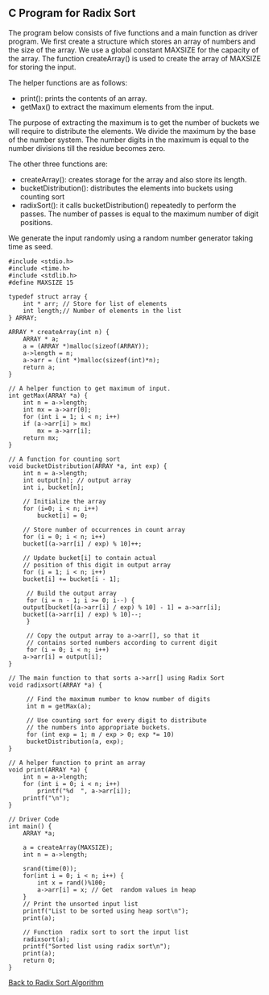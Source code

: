 ## C Program for Radix Sort

The program below consists of five functions and a main function as driver program. We first
create a structure which stores an array of numbers and the size of the array. We use a global
constant MAXSIZE for the capacity of the array. The function createArray() is used to create
the array of MAXSIZE for storing the input. 

The helper functions are as follows:

- print(): prints the contents of an array.
- getMax() to extract the maximum elements from the input.

The purpose of extracting the maximum is to get the number of buckets we will require to 
distribute the elements. We divide the maximum by the base of the number system. The number
digits in the maximum is equal to the number divisions till the residue becomes zero. 

The other three functions are:

- createArray(): creates storage for the array and also store its length.
- bucketDistribution(): distributes the elements into buckets using counting sort
- radixSort(): it calls bucketDistribution() repeatedly to perform the passes. The number of passes
is equal to the maximum number of digit positions.

We generate the input randomly using a random number generator taking time as seed. 

```
#include <stdio.h>
#include <time.h>
#include <stdlib.h>
#define MAXSIZE 15 

typedef struct array {
    int * arr; // Store for list of elements
    int length;// Number of elements in the list
} ARRAY;

ARRAY * createArray(int n) {
    ARRAY * a;
    a = (ARRAY *)malloc(sizeof(ARRAY));
    a->length = n;
    a->arr = (int *)malloc(sizeof(int)*n);
    return a;
}

// A helper function to get maximum of input. 
int getMax(ARRAY *a) {
    int n = a->length;
    int mx = a->arr[0];
    for (int i = 1; i < n; i++)
	if (a->arr[i] > mx)
	    mx = a->arr[i];
    return mx;
}

// A function for counting sort 
void bucketDistribution(ARRAY *a, int exp) {
    int n = a->length;
    int output[n]; // output array
    int i, bucket[n];

    // Initialize the array
    for (i=0; i < n; i++)
        bucket[i] = 0;

    // Store number of occurrences in count array
    for (i = 0; i < n; i++)
	bucket[(a->arr[i] / exp) % 10]++;

    // Update bucket[i] to contain actual 
    // position of this digit in output array
    for (i = 1; i < n; i++)
	bucket[i] += bucket[i - 1];

     // Build the output array
     for (i = n - 1; i >= 0; i--) {
	output[bucket[(a->arr[i] / exp) % 10] - 1] = a->arr[i];
	bucket[(a->arr[i] / exp) % 10]--;
     }

     // Copy the output array to a->arr[], so that it 
     // contains sorted numbers according to current digit
     for (i = 0; i < n; i++)
	a->arr[i] = output[i];
}

// The main function to that sorts a->arr[] using Radix Sort
void radixsort(ARRAY *a) {

     // Find the maximum number to know number of digits 
     int m = getMax(a);

     // Use counting sort for every digit to distribute 
     // the numbers into appropriate buckets.
     for (int exp = 1; m / exp > 0; exp *= 10)
	 bucketDistribution(a, exp);
}

// A helper function to print an array
void print(ARRAY *a) {
    int n = a->length;
    for (int i = 0; i < n; i++)
        printf("%d  ", a->arr[i]);
    printf("\n");
}

// Driver Code
int main() {
    ARRAY *a; 

    a = createArray(MAXSIZE);
    int n = a->length;

    srand(time(0));
    for(int i = 0; i < n; i++) {
        int x = rand()%100;
        a->arr[i] = x; // Get  random values in heap
    }
    // Print the unsorted input list
    printf("List to be sorted using heap sort\n");
    print(a);
	
    // Function  radix sort to sort the input list  
    radixsort(a);
    printf("Sorted list using radix sort\n");
    print(a);
    return 0;
}

```

[Back to Radix Sort Algorithm](../../HTML/radixSortAlgorithm.md)
